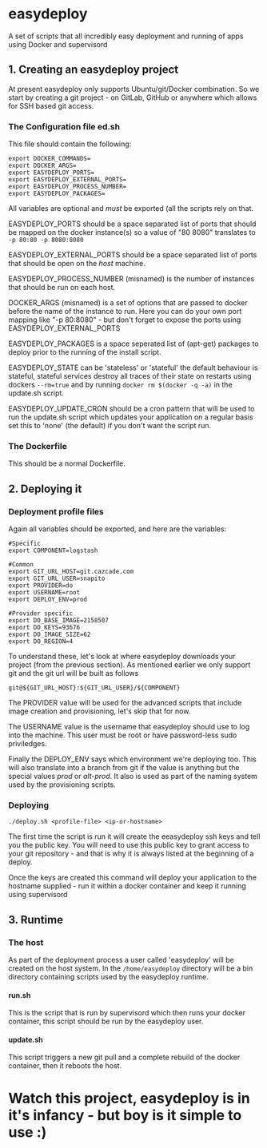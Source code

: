 easydeploy
==========

A set of scripts that all incredibly easy deployment and running of apps using Docker and supervisord

## 1. Creating an easydeploy project

At present easydeploy only supports Ubuntu/git/Docker combination. So we start by creating a git project - on GitLab, GitHub or anywhere which allows for SSH based git access.

### The Configuration file ed.sh

This file should contain the following:

    export DOCKER_COMMANDS=
    export DOCKER_ARGS=
    export EASYDEPLOY_PORTS=
    export EASYDEPLOY_EXTERNAL_PORTS=
    export EASYDEPLOY_PROCESS_NUMBER=
    export EASYDEPLOY_PACKAGES=

All variables are optional and *must* be exported (all the scripts rely on that.

EASYDEPLOY_PORTS should be a space separated list of ports that should be mapped on the docker instance(s) so a value of "80 8080" translates to `-p 80:80 -p 8080:8080`

EASYDEPLOY_EXTERNAL_PORTS should be a space separated list of ports that should be open on the *host* machine.

EASYDEPLOY_PROCESS_NUMBER (misnamed) is the number of instances that should be run on each host.

DOCKER_ARGS (misnamed) is a set of options that are passed to docker before the name of the instance to run. Here you can do your own port mapping like "-p 80:8080" - but don't forget to expose the ports using EASYDEPLOY_EXTERNAL_PORTS

EASYDEPLOY_PACKAGES is a space seperated list of (apt-get) packages to deploy prior to the running of the install script.

EASYDEPLOY_STATE can be 'stateless' or 'stateful' the default behaviour is stateful, stateful services destroy all traces of their state on restarts using dockers `--rm=true` and by running `docker rm $(docker -q -a)` in the update.sh script.

EASYDEPLOY_UPDATE_CRON should be a cron pattern that will be used to run the update.sh script which updates your application on a regular basis set this to 'none' (the default) if you don't want the script run.

### The Dockerfile

This should be a normal Dockerfile.


## 2. Deploying it

### Deployment profile files

Again all variables should be exported, and here are the variables:

    #Specific
    export COMPONENT=logstash

    #Common
    export GIT_URL_HOST=git.cazcade.com
    export GIT_URL_USER=snapito
    export PROVIDER=do
    export USERNAME=root
    export DEPLOY_ENV=prod

    #Provider specific
    export DO_BASE_IMAGE=2158507
    export DO_KEYS=93676
    export DO_IMAGE_SIZE=62
    export DO_REGION=4

To understand these, let's look at where easydeploy downloads your project (from the previous section). As mentioned earlier we only support git and the git url will be built as follows


    git@${GIT_URL_HOST}:${GIT_URL_USER}/${COMPONENT}

The PROVIDER value will be used for the advanced scripts that include image creation and provisioning, let's skip that for now.

The USERNAME value is the username that easydeploy should use to log into the machine. This user must be root or have password-less sudo priviledges.

Finally the DEPLOY_ENV says which environment we're deploying too. This will also translate into a branch from git if the value is anything but the special values *prod* or *alt-prod*. It also is used as part of the naming system used by the provisioning scripts.

### Deploying

    ./deploy.sh <profile-file> <ip-or-hostname>

The first time the script is run it will create the eeasydeploy ssh keys and tell you the public key. You will need to use this public key to grant access to your git repository - and that is why it is always listed at the beginning of a deploy.

Once the keys are created this command will deploy your application to the hostname supplied - run it within a docker container and keep it running using supervisord


## 3. Runtime

### The host

As part of the deployment process a user called 'easydeploy' will be created on the host system. In the `/home/easydeploy` directory will be a bin directory containing scripts used by the easydeploy runtime.

#### run.sh

This is the script that is run by supervisord which then runs your docker container, this script should be run by the easydeploy user.

#### update.sh

This script triggers a new git pull and a complete rebuild of the docker container, then it reboots the host.



# Watch this project, easydeploy is in it's infancy - but boy is it simple to use :) #








